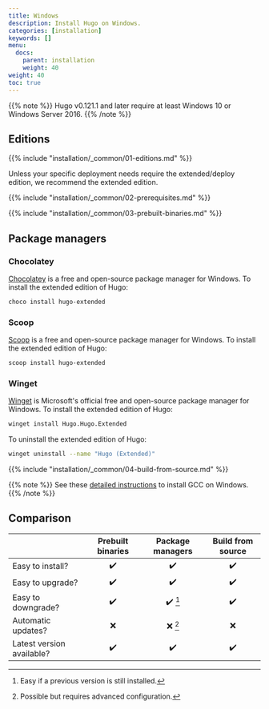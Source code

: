 ```yaml
---
title: Windows
description: Install Hugo on Windows.
categories: [installation]
keywords: []
menu:
  docs:
    parent: installation
    weight: 40
weight: 40
toc: true
---
```


{{% note %}}
Hugo v0.121.1 and later require at least Windows 10 or Windows Server 2016.
{{% /note %}}

## Editions

{{% include "installation/_common/01-editions.md" %}}

Unless your specific deployment needs require the extended/deploy edition, we recommend the extended edition.

{{% include "installation/_common/02-prerequisites.md" %}}

{{% include "installation/_common/03-prebuilt-binaries.md" %}}

## Package managers

### Chocolatey

[Chocolatey] is a free and open-source package manager for Windows. To install the extended edition of Hugo:

```sh
choco install hugo-extended
```

[Chocolatey]: https://chocolatey.org/

### Scoop

[Scoop] is a free and open-source package manager for Windows. To install the extended edition of Hugo:

```sh
scoop install hugo-extended
```

[Scoop]: https://scoop.sh/

### Winget

[Winget] is Microsoft's official free and open-source package manager for Windows. To install the extended edition of Hugo:

```sh
winget install Hugo.Hugo.Extended
```

To uninstall the extended edition of Hugo:

```sh
winget uninstall --name "Hugo (Extended)"
```

[Winget]: https://learn.microsoft.com/en-us/windows/package-manager/

{{% include "installation/_common/04-build-from-source.md" %}}

{{% note %}}
See these [detailed instructions](https://discourse.gohugo.io/t/41370) to install GCC on Windows.
{{% /note %}}

## Comparison

||Prebuilt binaries|Package managers|Build from source
:--|:--:|:--:|:--:
Easy to install?|:heavy_check_mark:|:heavy_check_mark:|:heavy_check_mark:|
Easy to upgrade?|:heavy_check_mark:|:heavy_check_mark:|:heavy_check_mark:
Easy to downgrade?|:heavy_check_mark:|:heavy_check_mark: [^2]|:heavy_check_mark:
Automatic updates?|:x:|:x: [^1]|:x:
Latest version available?|:heavy_check_mark:|:heavy_check_mark:|:heavy_check_mark:

[^1]: Possible but requires advanced configuration.
[^2]: Easy if a previous version is still installed.
